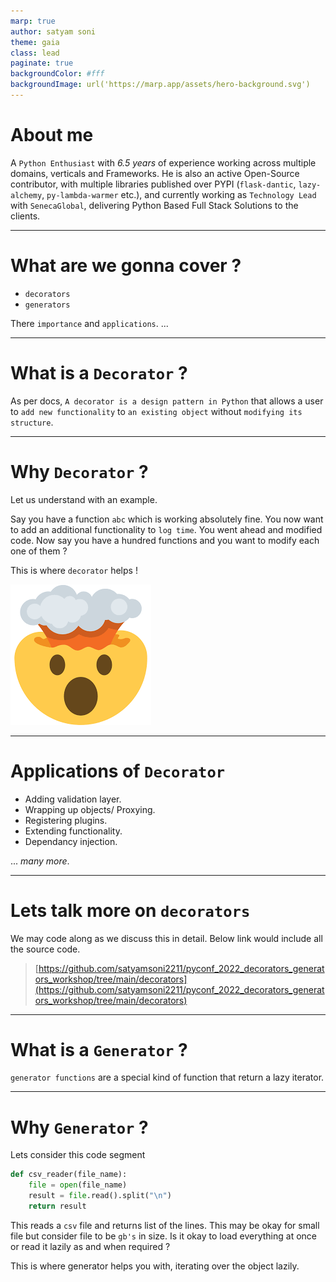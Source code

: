 ```yaml
---
marp: true
author: satyam soni
theme: gaia
class: lead
paginate: true
backgroundColor: #fff
backgroundImage: url('https://marp.app/assets/hero-background.svg')
---
```


# About me

A `Python Enthusiast` with _*6.5 years*_ of experience working across multiple domains, verticals and Frameworks. He is also an active Open-Source contributor, with multiple libraries published over PYPI (`flask-dantic`, `lazy-alchemy`, `py-lambda-warmer` etc.), and currently working as `Technology Lead` with `SenecaGlobal`, delivering Python Based Full Stack Solutions to the clients.

---

# What are we gonna cover ?

- `decorators`
- `generators`

There `importance` and `applications`. ...

---

# What is a `Decorator` ?

As per docs, `A decorator is a design pattern in Python` that allows a user to `add new functionality` to `an existing object` without `modifying its structure`.

---

# Why `Decorator` ?

Let us understand with an example.

Say you have a function `abc` which is working absolutely fine. You now want to add an additional functionality to `log time`. You went ahead and modified code. Now say you have a hundred functions and you want to modify each one of them ?

This is where `decorator` helps !

![w:200 bg right:20% blur:1px](download.png)

---

# Applications of `Decorator`

- Adding validation layer.
- Wrapping up objects/ Proxying.
- Registering plugins.
- Extending functionality.
- Dependancy injection.

... _many more_.

---

# Lets talk more on `decorators`

We may code along as we discuss this in detail. Below link would include all the source code.

> [https://github.com/satyamsoni2211/pyconf_2022_decorators_generators_workshop/tree/main/decorators](https://github.com/satyamsoni2211/pyconf_2022_decorators_generators_workshop/tree/main/decorators)

---

# What is a `Generator` ?

`generator functions` are a special kind of function that return a lazy iterator.

---

# Why `Generator` ?

Lets consider this code segment

```python
def csv_reader(file_name):
    file = open(file_name)
    result = file.read().split("\n")
    return result
```

This reads a `csv` file and returns list of the lines. This may be okay for small file but consider file to be `gb's` in size. Is it okay to load everything at once or read it lazily as and when required ?

This is where generator helps you with, iterating over the object lazily.
